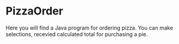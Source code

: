 # PizzaOrder

Here you will find a Java program for ordering pizza. 
You can make selections, recevied calculated total for
purchasing a pie. 
